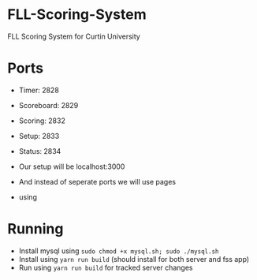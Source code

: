 # FLL-Scoring-System
FLL Scoring System for Curtin University

# Ports

- Timer:      2828
- Scoreboard: 2829
- Scoring:    2832
- Setup:      2833
- Status:     2834

- Our setup will be localhost:3000
- And instead of seperate ports we will use pages

- using 

# Running
- Install mysql using `sudo chmod +x mysql.sh; sudo ./mysql.sh`
- Install using `yarn run build` (should install for both server and fss app)
- Run using `yarn run build` for tracked server changes